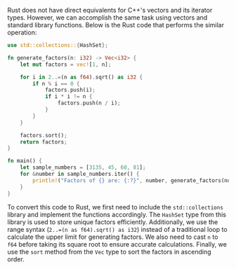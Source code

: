 Rust does not have direct equivalents for C++'s vectors and its iterator types. However, we can accomplish the same task using vectors and standard library functions. Below is the Rust code that performs the similar operation:

```rust
use std::collections::{HashSet};

fn generate_factors(n: i32) -> Vec<i32> {
    let mut factors = vec![1, n];

    for i in 2..=(n as f64).sqrt() as i32 {
        if n % i == 0 {
            factors.push(i);
            if i * i != n {
                factors.push(n / i);
            }
        }
    }

    factors.sort();
    return factors;
}

fn main() {
    let sample_numbers = [3135, 45, 60, 81];
    for &number in sample_numbers.iter() {
        println!("Factors of {} are: {:?}", number, generate_factors(number));
    }
}
```

To convert this code to Rust, we first need to include the `std::collections` library and implement the functions accordingly. The `HashSet` type from this library is used to store unique factors efficiently. Additionally, we use the range syntax (`2..=(n as f64).sqrt() as i32`) instead of a traditional loop to calculate the upper limit for generating factors. We also need to cast `n` to `f64` before taking its square root to ensure accurate calculations. Finally, we use the `sort` method from the `Vec` type to sort the factors in ascending order.
